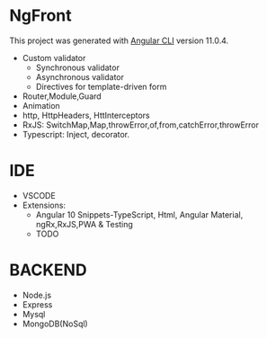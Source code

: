 # NgFront

This project was generated with [Angular CLI](https://github.com/angular/angular-cli) version 11.0.4.
* Custom validator
    * Synchronous validator
    * Asynchronous validator
    * Directives for template-driven form
* Router,Module,Guard
* Animation
* http, HttpHeaders, HttInterceptors
* RxJS: SwitchMap,Map,throwError,of,from,catchError,throwError
* Typescript: Inject, decorator.
> 
# IDE
* VSCODE
* Extensions:
    * Angular 10 Snippets-TypeScript, Html, Angular Material, ngRx,RxJS,PWA & Testing
    * TODO
# BACKEND
* Node.js 
* Express
* Mysql
* MongoDB(NoSql)

